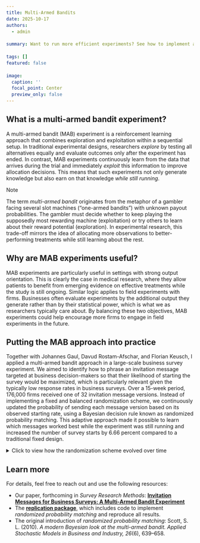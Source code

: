 ```yaml
---
title: Multi-Armed Bandits
date: 2025-10-17
authors:
  - admin

summary: Want to run more efficient experiments? See how to implement adaptive randomization in sequential experimental setups.

tags: []
featured: false

image:
  caption: ''
  focal_point: Center
  preview_only: false
---
```


## What is a multi-armed bandit experiment?
A multi-armed bandit (MAB) experiment is a reinforcement learning approach that combines exploration and exploitation within a sequential setup. In traditional experimental designs, researchers *explore* by testing all alternatives equally and evaluate outcomes only after the experiment has ended. In contrast, MAB experiments continuously learn from the data that arrives during the trial and immediately *exploit* this information to improve allocation decisions. This means that such experiments not only generate knowledge but also earn on that knowledge *while still running*.

> [!NOTE]
> The term *multi-armed bandit* originates from the metaphor of a gambler facing several slot machines (“one-armed bandits”) with unknown payout probabilities. The gambler must decide whether to keep playing the supposedly most rewarding machine (exploitation) or try others to learn about their reward potential (exploration). In experimental research, this trade-off mirrors the idea of allocating more observations to better-performing treatments while still learning about the rest.

## Why are MAB experiments useful?
MAB experiments are particularly useful in settings with strong output orientation. This is clearly the case in medical research, where they allow patients to benefit from emerging evidence on effective treatments while the study is still ongoing. Similar logic applies to field experiments with firms. Businesses often evaluate experiments by the additional output they generate rather than by their statistical power, which is what we as researchers typically care about. By balancing these two objectives, MAB experiments could help encourage more firms to engage in field experiments in the future.

## Putting the MAB approach into practice
Together with Johannes Gaul, Davud Rostam-Afschar, and Florian Keusch, I applied a multi-armed bandit approach in a large-scale business survey experiment. We aimed to identify how to phrase an invitation message targeted at business decision-makers so that their likelihood of starting the survey would be maximized, which is particularly relevant given the typically low response rates in business surveys. Over a 15-week period, 176,000 firms received one of 32 invitation message versions. Instead of implementing a fixed and balanced randomization scheme, we continuously updated the probability of sending each message version based on its observed starting rate, using a Bayesian decision rule known as randomized probability matching. This adaptive approach made it possible to learn which messages worked best while the experiment was still running and increased the number of survey starts by 6.66 percent compared to a traditional fixed design.

<details>
<summary>Click to view how the randomization scheme evolved over time</summary>

![Evolution of distribution weights during the experiment](weights.jpg)  
*Figure: Evolution of distribution weights over the 15-week experimental period. Each interval represents the cumulative distribution share of one message version.*

</details>

## Learn more

For details, feel free to reach out and use the following resources:  

- Our paper, forthcoming in *Survey Research Methods*: [**Invitation Messages for Business Surveys: A Multi-Armed Bandit Experiment**](https://papers.ssrn.com/sol3/papers.cfm?abstract_id=5053083)  
- The [**replication package**](https://search.gesis.org/research_data/SDN-10.7802-2836), which includes code to implement *randomized probability matching* and reproduce all results.  
- The original introduction of *randomized probability matching*: Scott, S. L. (2010). *A modern Bayesian look at the multi-armed bandit.* *Applied Stochastic Models in Business and Industry, 26*(6), 639–658.

